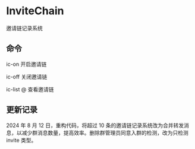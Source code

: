 # InviteChain

邀请链记录系统

## 命令

ic-on 开启邀请链

ic-off 关闭邀请链

ic-list @ 查看邀请链

## 更新记录

2024 年 8 月 12 日，重构代码，将超过 10 条的邀请链记录系统改为合并转发消息，以减少群消息数量，提高效率。删除群管理员同意入群的检测，改为只检测 invite 类型。
